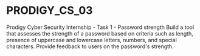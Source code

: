 # PRODIGY_CS_03

Prodigy Cyber Security Internship - Task 1 - Password strength
Build a tool that assesses the strength of a password based on criteria such as length, presence of uppercase and lowercase letters, numbers, and special characters. Provide feedback to users on the password's strength.

